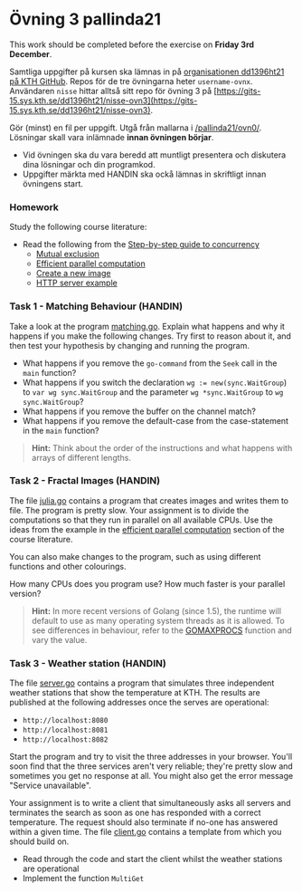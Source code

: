 # Övning 3 pallinda21

This work should be completed before the exercise on **Friday 3rd December**.

Samtliga uppgifter på kursen ska lämnas in på
[organisationen dd1396ht21 på KTH GitHub](https://gits-15.sys.kth.se/dd1396ht21).
Repos för de tre övningarna heter `username-ovnx`.
Användaren `nisse` hittar alltså sitt repo för övning 3 på
[https://gits-15.sys.kth.se/dd1396ht21/nisse-ovn3](https://gits-15.sys.kth.se/dd1396ht21/nisse-ovn3).

Gör (minst) en fil per uppgift. Utgå från mallarna i
[/pallinda21/ovn0/](https://github.com/korthaj/pallinda21/tree/master/ovn0).
Lösningar skall vara inlämnade **innan övningen börjar**.

- Vid övningen ska du vara beredd att muntligt presentera och diskutera dina lösningar och din programkod.
- Uppgifter märkta med HANDIN ska ockå lämnas in skriftligt innan övningens start.

### Homework
Study the following course literature:

- Read the following from the [Step-by-step guide to concurrency](http://yourbasic.org/golang/concurrent-programming/)
  - [Mutual exclusion](http://yourbasic.org/golang/mutex-explained/)
  - [Efficient parallel computation](http://yourbasic.org/golang/efficient-parallel-computation/)
  - [Create a new image](https://yourbasic.org/golang/create-image/)
  - [HTTP server example](https://yourbasic.org/golang/http-server-example/)

### Task 1 - Matching Behaviour (HANDIN)

Take a look at the program [matching.go](code/matching.go). Explain what happens and why it happens if you make the following changes. Try first to reason about it, and then test your hypothesis by changing and running the program.

  * What happens if you remove the `go-command` from the `Seek` call in the `main` function?
  * What happens if you switch the declaration `wg := new(sync.WaitGroup`) to `var wg sync.WaitGroup` and the parameter `wg *sync.WaitGroup` to `wg sync.WaitGroup`?
  * What happens if you remove the buffer on the channel match?
  * What happens if you remove the default-case from the case-statement in the `main` function?

> **Hint:** Think about the order of the instructions and what happens with arrays of different lengths.

### Task 2 - Fractal Images (HANDIN)

The file [julia.go](code/julia.go) contains a program that creates images and writes them to file. The program is pretty slow. Your assignment is to divide the computations so that they run in parallel on all available CPUs. Use the ideas from the example in the [efficient parallel computation](http://yourbasic.org/golang/efficient-parallel-computation/) section of the course literature.

You can also make changes to the program, such as using different functions and other colourings.

How many CPUs does you program use? How much faster is your parallel version?

> **Hint:** In more recent versions of Golang (since 1.5), the runtime will default to use as many operating system threads as it is allowed. To see differences in behaviour, refer to the [GOMAXPROCS](https://golang.org/pkg/runtime/#GOMAXPROCS) function and vary the value.

### Task 3 - Weather station (HANDIN)

The file [server.go](code/server.go) contains a program that simulates three independent weather stations that show the temperature at KTH. The results are published at the following addresses once the serves are operational:

  * `http://localhost:8080`
  * `http://localhost:8081`
  * `http://localhost:8082`

Start the program and try to visit the three addresses in your browser. You'll soon find that the three services aren't very reliable; they're pretty slow and sometimes you get no response at all. You might also get the error message "Service unavailable".

Your assignment is to write a client that simultaneously asks all servers and terminates the search as soon as one has responded with a correct temperature. The request should also terminate if no-one has answered within a given time. The file [client.go](code/client.go) contains a template from which you should build on.

  * Read through the code and start the client whilst the weather stations are operational
  * Implement the function `MultiGet`
